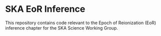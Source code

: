 # SKA EoR Inference

This repository contains code relevant to the Epoch of Reionization (EoR) inference chapter for the SKA Science Working Group.

